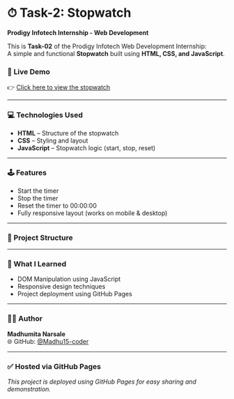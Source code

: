 # ⏱ Task-2: Stopwatch

**Prodigy Infotech Internship - Web Development**

This is **Task-02** of the Prodigy Infotech Web Development Internship:  
A simple and functional **Stopwatch** built using **HTML, CSS, and JavaScript**.

### 🔗 Live Demo
👉 [Click here to view the stopwatch](https://madhu15-coder.github.io/Task-2-stopwatch/)

---

### 💻 Technologies Used
- **HTML** – Structure of the stopwatch  
- **CSS** – Styling and layout  
- **JavaScript** – Stopwatch logic (start, stop, reset)

---

### 🕹 Features
- Start the timer  
- Stop the timer  
- Reset the timer to 00:00:00  
- Fully responsive layout (works on mobile & desktop)

---

### 📁 Project Structure 
---

### 🧠 What I Learned
- DOM Manipulation using JavaScript  
- Responsive design techniques  
- Project deployment using GitHub Pages

---

### 🙋‍♀️ Author
**Madhumita Narsale**  
🌐 GitHub: [@Madhu15-coder](https://github.com/Madhu15-coder)

---

### ✅ Hosted via GitHub Pages
_This project is deployed using GitHub Pages for easy sharing and demonstration._
